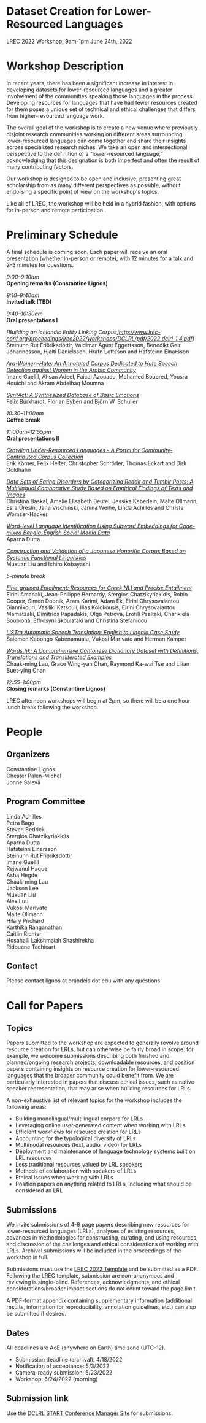 # Dataset Creation for Lower-Resourced Languages

LREC 2022 Workshop, 9am-1pm June 24th, 2022


# Workshop Description

In recent years, there has been a significant increase in interest in developing datasets for lower-resourced languages and a greater involvement of the communities speaking those languages in the process. Developing resources for languages that have had fewer resources created for them poses a unique set of technical and ethical challenges that differs from higher-resourced language work.

The overall goal of the workshop is to create a new venue where previously disjoint research communities working on different areas surrounding lower-resourced languages can come together and share their insights across specialized research niches. We take an open and intersectional perspective to the definition of a “lower-resourced language,” acknowledging that this designation is both imperfect and often the result of many contributing factors.

Our workshop is designed to be open and inclusive, presenting great scholarship from as many different perspectives as possible, without endorsing a specific point of view on the workshop's topics.

Like all of LREC, the workshop will be held in a hybrid fashion, with options for in-person and remote participation.


# Preliminary Schedule

A final schedule is coming soon. Each paper will receive an oral presentation (whether in-person or remote), with 12 minutes for a talk and 2–3 minutes for questions.

*9:00–9:10am*  
**Opening remarks (Constantine Lignos)**

*9:10–9:40am*  
**Invited talk (TBD)**

*9:40–10:30am*  
**Oral presentations I**

*[Building an Icelandic Entity Linking Corpus]http://www.lrec-conf.org/proceedings/lrec2022/workshops/DCLRL/pdf/2022.dclrl-1.4.pdf)*  
Steinunn Rut Friðriksdóttir, Valdimar Ágúst Eggertsson, Benedikt Geir Jóhannesson, Hjalti Daníelsson, Hrafn Loftsson and Hafsteinn Einarsson

*[Ara-Women-Hate: An Annotated Corpus Dedicated to Hate Speech Detection against Women in the Arabic Community](http://www.lrec-conf.org/proceedings/lrec2022/workshops/DCLRL/pdf/2022.dclrl-1.9.pdf)*  
Imane Guellil, Ahsan Adeel, Faical Azouaou, Mohamed Boubred, Yousra Houichi and Akram Abdelhaq Moumna

*[SyntAct: A Synthesized Database of Basic Emotions](http://www.lrec-conf.org/proceedings/lrec2022/workshops/DCLRL/pdf/2022.dclrl-1.1.pdf)*  
Felix Burkhardt, Florian Eyben and Björn W. Schuller

*10:30–11:00am*  
**Coffee break**

*11:00am–12:55pm*  
**Oral presentations II**

*[Crawling Under-Resourced Languages - A Portal for Community-Contributed Corpus Collection](http://www.lrec-conf.org/proceedings/lrec2022/workshops/DCLRL/pdf/2022.dclrl-1.5.pdf)*  
Erik Körner, Felix Helfer, Christopher Schröder, Thomas Eckart and Dirk Goldhahn

*[Data Sets of Eating Disorders by Categorizing Reddit and Tumblr Posts: A Multilingual Comparative Study Based on Empirical Findings of Texts and Images](http://www.lrec-conf.org/proceedings/lrec2022/workshops/DCLRL/pdf/2022.dclrl-1.2.pdf)*  
Christina Baskal, Amelie Elisabeth Beutel, Jessika Keberlein, Malte
Ollmann, Esra Üresin, Jana Vischinski, Janina Weihe, Linda Achilles
and Christa Womser-Hacker

*[Word-level Language Identification Using Subword Embeddings for Code-mixed Bangla-English Social Media Data](http://www.lrec-conf.org/proceedings/lrec2022/workshops/DCLRL/pdf/2022.dclrl-1.10.pdf)*  
Aparna Dutta

*[Construction and Validation of a Japanese Honorific Corpus Based on Systemic Functional Linguistics](http://www.lrec-conf.org/proceedings/lrec2022/workshops/DCLRL/pdf/2022.dclrl-1.3.pdf)*  
Muxuan Liu and Ichiro Kobayashi

*5-minute break*

*[Fine-grained Entailment: Resources for Greek NLI and Precise Entailment](http://www.lrec-conf.org/proceedings/lrec2022/workshops/DCLRL/pdf/2022.dclrl-1.6.pdf)*  
Eirini Amanaki, Jean-Philippe Bernardy, Stergios Chatzikyriakidis, Robin Cooper, Simon Dobnik, Aram Karimi, Adam Ek, Eirini Chrysovalantou Giannikouri, Vasiliki Katsouli, Ilias Kolokousis, Eirini Chrysovalantou Mamatzaki, Dimitrios Papadakis, Olga Petrova, Erofili Psaltaki, Charikleia Soupiona, Effrosyni Skoulataki and Christina Stefanidou

*[LiSTra Automatic Speech Translation: English to Lingala Case Study](http://www.lrec-conf.org/proceedings/lrec2022/workshops/DCLRL/pdf/2022.dclrl-1.8.pdf)*  
Salomon Kabongo Kabenamualu, Vukosi Marivate and Herman Kamper

*[Words.hk: A Comprehensive Cantonese Dictionary Dataset with Definitions, Translations and Transliterated Examples](http://www.lrec-conf.org/proceedings/lrec2022/workshops/DCLRL/pdf/2022.dclrl-1.7.pdf)*  
Chaak-ming Lau, Grace Wing-yan Chan, Raymond Ka-wai Tse and Lilian Suet-ying Chan

*12:55–1:00pm*  
**Closing remarks (Constantine Lignos)**

LREC afternoon workshops will begin at 2pm, so there will be a one hour lunch break following the workshop.

# People

## Organizers

Constantine Lignos  
Chester Palen-Michel  
Jonne Sälevä

## Program Committee

Linda Achilles  
Petra Bago  
Steven Bedrick  
Stergios Chatzikyriakidis  
Aparna Dutta  
Hafsteinn Einarsson  
Steinunn Rut Friðriksdóttir  
Imane Guellil  
Rejwanul Haque  
Asha Hegde  
Chaak-ming Lau  
Jackson Lee  
Muxuan Liu  
Alex Lưu  
Vukosi Marivate  
Malte Ollmann  
Hilary Prichard  
Karthika Ranganathan  
Caitlin Richter  
Hosahalli Lakshmaiah Shashirekha  
Ridouane Tachicart

## Contact

Please contact lignos at brandeis dot edu with any questions.


# Call for Papers

## Topics

Papers submitted to the workshop are expected to generally revolve around resource creation for LRLs, but can otherwise be fairly broad in scope: for example, we welcome submissions describing both finished and planned/ongoing research projects, downloadable resources, and position papers containing insights on resource creation for lower-resourced languages that the broader community could benefit from. We are particularly interested in papers that discuss ethical issues, such as native speaker representation, that may arise when building resources for LRLs.

A non-exhaustive list of relevant topics for the workshop includes the following areas:

* Building monolingual/multilingual corpora for LRLs
* Leveraging online user-generated content when working with LRLs
* Efficient workflows for resource creation for LRLs
* Accounting for the typological diversity of LRLs
* Multimodal resources (text, audio, video) for LRLs
* Deployment and maintenance of language technology systems built on LRL resources
* Less traditional resources valued by LRL speakers
* Methods of collaboration with speakers of LRLs
* Ethical issues when working with LRLs
* Position papers on anything related to LRLs, including what should be considered an LRL

## Submissions

We invite submissions of 4-8 page papers describing new resources for lower-resourced languages (LRLs), analyses of existing resources, advances in methodologies for constructing, curating, and using resources, and discussion of the challenges and ethical considerations of working with LRLs. Archival submissions will be included in the proceedings of the workshop in full.

Submissions must use the [LREC 2022 Template](https://lrec2022.lrec-conf.org/en/submission2022/authors-kit/) and be submitted as a PDF.
Following the LREC template, submission are non-anonymous and reviewing is single-blind.
References, acknowledgments, and ethical considerations/broader impact sections do not count toward the page limit.

A PDF-format appendix containing supplementary information (additional results, information for reproducibility, annotation guidelines, etc.) can also be submitted if desired.

## Dates

All deadlines are AoE (anywhere on Earth) time zone (UTC-12).

* Submission deadline (archival): 4/18/2022
* Notification of acceptance: 5/3/2022
* Camera-ready submission: 5/23/2022
* Workshop: 6/24/2022 (morning)


## Submission link

Use the [DCLRL START Conference Manager Site](https://www.softconf.com/lrec2022/DataLRL/) for submissions.
